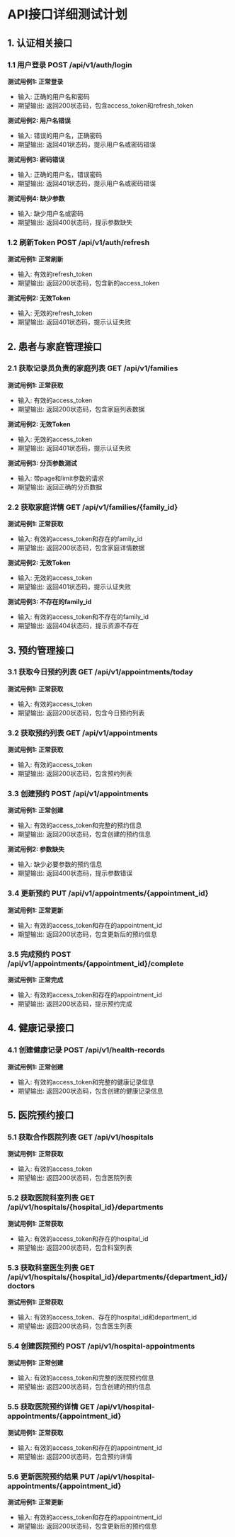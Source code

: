 # API接口详细测试计划

## 1. 认证相关接口

### 1.1 用户登录 POST /api/v1/auth/login

**测试用例1: 正常登录**
- 输入: 正确的用户名和密码
- 期望输出: 返回200状态码，包含access_token和refresh_token

**测试用例2: 用户名错误**
- 输入: 错误的用户名，正确密码
- 期望输出: 返回401状态码，提示用户名或密码错误

**测试用例3: 密码错误**
- 输入: 正确的用户名，错误密码
- 期望输出: 返回401状态码，提示用户名或密码错误

**测试用例4: 缺少参数**
- 输入: 缺少用户名或密码
- 期望输出: 返回400状态码，提示参数缺失

### 1.2 刷新Token POST /api/v1/auth/refresh

**测试用例1: 正常刷新**
- 输入: 有效的refresh_token
- 期望输出: 返回200状态码，包含新的access_token

**测试用例2: 无效Token**
- 输入: 无效的refresh_token
- 期望输出: 返回401状态码，提示认证失败

## 2. 患者与家庭管理接口

### 2.1 获取记录员负责的家庭列表 GET /api/v1/families

**测试用例1: 正常获取**
- 输入: 有效的access_token
- 期望输出: 返回200状态码，包含家庭列表数据

**测试用例2: 无效Token**
- 输入: 无效的access_token
- 期望输出: 返回401状态码，提示认证失败

**测试用例3: 分页参数测试**
- 输入: 带page和limit参数的请求
- 期望输出: 返回正确的分页数据

### 2.2 获取家庭详情 GET /api/v1/families/{family_id}

**测试用例1: 正常获取**
- 输入: 有效的access_token和存在的family_id
- 期望输出: 返回200状态码，包含家庭详情数据

**测试用例2: 无效Token**
- 输入: 无效的access_token
- 期望输出: 返回401状态码，提示认证失败

**测试用例3: 不存在的family_id**
- 输入: 有效的access_token和不存在的family_id
- 期望输出: 返回404状态码，提示资源不存在

## 3. 预约管理接口

### 3.1 获取今日预约列表 GET /api/v1/appointments/today

**测试用例1: 正常获取**
- 输入: 有效的access_token
- 期望输出: 返回200状态码，包含今日预约列表

### 3.2 获取预约列表 GET /api/v1/appointments

**测试用例1: 正常获取**
- 输入: 有效的access_token
- 期望输出: 返回200状态码，包含预约列表

### 3.3 创建预约 POST /api/v1/appointments

**测试用例1: 正常创建**
- 输入: 有效的access_token和完整的预约信息
- 期望输出: 返回200状态码，包含创建的预约信息

**测试用例2: 参数缺失**
- 输入: 缺少必要参数的预约信息
- 期望输出: 返回400状态码，提示参数错误

### 3.4 更新预约 PUT /api/v1/appointments/{appointment_id}

**测试用例1: 正常更新**
- 输入: 有效的access_token和存在的appointment_id
- 期望输出: 返回200状态码，包含更新后的预约信息

### 3.5 完成预约 POST /api/v1/appointments/{appointment_id}/complete

**测试用例1: 正常完成**
- 输入: 有效的access_token和存在的appointment_id
- 期望输出: 返回200状态码，提示预约完成

## 4. 健康记录接口

### 4.1 创建健康记录 POST /api/v1/health-records

**测试用例1: 正常创建**
- 输入: 有效的access_token和完整的健康记录信息
- 期望输出: 返回200状态码，包含创建的健康记录信息

## 5. 医院预约接口

### 5.1 获取合作医院列表 GET /api/v1/hospitals

**测试用例1: 正常获取**
- 输入: 有效的access_token
- 期望输出: 返回200状态码，包含医院列表

### 5.2 获取医院科室列表 GET /api/v1/hospitals/{hospital_id}/departments

**测试用例1: 正常获取**
- 输入: 有效的access_token和存在的hospital_id
- 期望输出: 返回200状态码，包含科室列表

### 5.3 获取科室医生列表 GET /api/v1/hospitals/{hospital_id}/departments/{department_id}/doctors

**测试用例1: 正常获取**
- 输入: 有效的access_token、存在的hospital_id和department_id
- 期望输出: 返回200状态码，包含医生列表

### 5.4 创建医院预约 POST /api/v1/hospital-appointments

**测试用例1: 正常创建**
- 输入: 有效的access_token和完整的医院预约信息
- 期望输出: 返回200状态码，包含创建的预约信息

### 5.5 获取医院预约详情 GET /api/v1/hospital-appointments/{appointment_id}

**测试用例1: 正常获取**
- 输入: 有效的access_token和存在的appointment_id
- 期望输出: 返回200状态码，包含预约详情

### 5.6 更新医院预约结果 PUT /api/v1/hospital-appointments/{appointment_id}

**测试用例1: 正常更新**
- 输入: 有效的access_token和存在的appointment_id
- 期望输出: 返回200状态码，包含更新后的预约信息